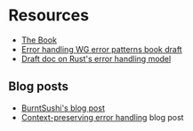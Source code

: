 # Resources

* [The Book](https://doc.rust-lang.org/nightly/book/ch09-00-error-handling.html)
* [Error handling WG error patterns book draft](https://github.com/rust-lang/project-error-handling/blob/master/error-design-patterns-book/src/SUMMARY.md)
* [Draft doc on Rust's error handling model](https://hackmd.io/VN6AtpySR4Or_CV8b8XjRg)

## Blog posts

* [BurntSushi's blog post](https://blog.burntsushi.net/rust-error-handling/)
* [Context-preserving error handling](https://kazlauskas.me/entries/errors) blog post
